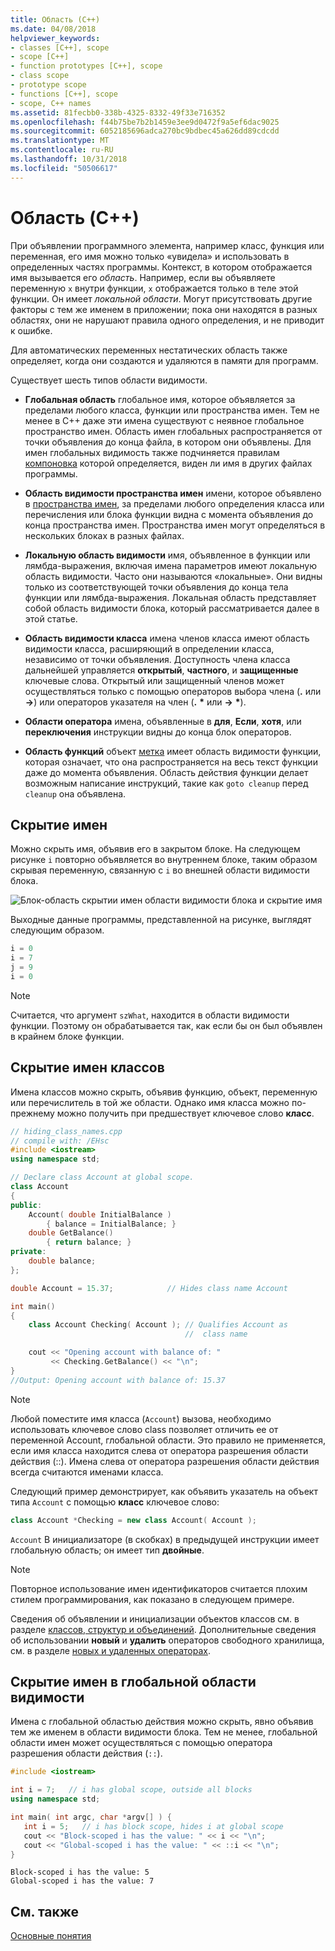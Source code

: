 ```yaml
---
title: Область (C++)
ms.date: 04/08/2018
helpviewer_keywords:
- classes [C++], scope
- scope [C++]
- function prototypes [C++], scope
- class scope
- prototype scope
- functions [C++], scope
- scope, C++ names
ms.assetid: 81fecbb0-338b-4325-8332-49f33e716352
ms.openlocfilehash: f44b75be7b2b1459e3ee9d0472f9a5ef6dac9025
ms.sourcegitcommit: 6052185696adca270bc9bdbec45a626dd89cdcdd
ms.translationtype: MT
ms.contentlocale: ru-RU
ms.lasthandoff: 10/31/2018
ms.locfileid: "50506617"
---
```

# <a name="scope-c"></a>Область (C++)

При объявлении программного элемента, например класс, функция или переменная, его имя можно только «увидела» и использовать в определенных частях программы. Контекст, в котором отображается имя вызывается его *область*. Например, если вы объявляете переменную `x` внутри функции, `x` отображается только в теле этой функции. Он имеет *локальной области*. Могут присутствовать другие факторы с тем же именем в приложении; пока они находятся в разных областях, они не нарушают правила одного определения, и не приводит к ошибке.

Для автоматических переменных нестатических область также определяет, когда они создаются и удаляются в памяти для программ.

Существует шесть типов области видимости.

- **Глобальная область** глобальное имя, которое объявляется за пределами любого класса, функции или пространства имен. Тем не менее в C++ даже эти имена существуют с неявное глобальное пространство имен. Область имен глобальных распространяется от точки объявления до конца файла, в котором они объявлены. Для имен глобальных видимость также подчиняется правилам [компоновка](program-and-linkage-cpp.md) которой определяется, виден ли имя в других файлах программы.

- **Область видимости пространства имен** имени, которое объявлено в [пространства имен](namespaces-cpp.md), за пределами любого определения класса или перечисления или блока функции видна с момента объявления до конца пространства имен. Пространства имен могут определяться в нескольких блоках в разных файлах.

- **Локальную область видимости** имя, объявленное в функции или лямбда-выражения, включая имена параметров имеют локальную область видимости. Часто они называются «локальные». Они видны только из соответствующей точки объявления до конца тела функции или лямбда-выражения. Локальная область представляет собой область видимости блока, который рассматривается далее в этой статье.

- **Область видимости класса** имена членов класса имеют область видимости класса, расширяющий в определении класса, независимо от точки объявления. Доступность члена класса дальнейшей управляется **открытый**, **частного**, и **защищенные** ключевые слова. Открытый или защищенный членов может осуществляться только с помощью операторов выбора члена (**.** или **->**) или операторов указателя на член (**.** <strong>\*</strong> или **->** <strong>\*</strong>).

- **Области оператора** имена, объявленные в **для**, **Если**, **хотя**, или **переключения** инструкции видны до конца блок операторов.

- **Область функций** объект [метка](labeled-statements.md) имеет область видимости функции, которая означает, что она распространяется на весь текст функции даже до момента объявления. Область действия функции делает возможным написание инструкций, такие как `goto cleanup` перед `cleanup` она объявлена.

## <a name="hiding-names"></a>Скрытие имен

Можно скрыть имя, объявив его в закрытом блоке. На следующем рисунке `i` повторно объявляется во внутреннем блоке, таким образом скрывая переменную, связанную с `i` во внешней области видимости блока.

![Блок&#45;область скрытии имен](../cpp/media/vc38sf1.png "vc38SF1") области видимости блока и скрытие имя

Выходные данные программы, представленной на рисунке, выглядят следующим образом.

```cpp
i = 0
i = 7
j = 9
i = 0
```

> [!NOTE]
> Считается, что аргумент `szWhat`, находится в области видимости функции. Поэтому он обрабатывается так, как если бы он был объявлен в крайнем блоке функции.

## <a name="hiding-class-names"></a>Скрытие имен классов

Имена классов можно скрыть, объявив функцию, объект, переменную или перечислитель в той же области. Однако имя класса можно по-прежнему можно получить при предшествует ключевое слово **класс**.

```cpp
// hiding_class_names.cpp
// compile with: /EHsc
#include <iostream>
using namespace std;

// Declare class Account at global scope.
class Account
{
public:
    Account( double InitialBalance )
        { balance = InitialBalance; }
    double GetBalance()
        { return balance; }
private:
    double balance;
};

double Account = 15.37;            // Hides class name Account

int main()
{
    class Account Checking( Account ); // Qualifies Account as
                                       //  class name

    cout << "Opening account with balance of: "
         << Checking.GetBalance() << "\n";
}
//Output: Opening account with balance of: 15.37
```

> [!NOTE]
> Любой поместите имя класса (`Account`) вызова, необходимо использовать ключевое слово class позволяет отличить ее от переменной Account, глобальной области. Это правило не применяется, если имя класса находится слева от оператора разрешения области действия (::). Имена слева от оператора разрешения области действия всегда считаются именами класса.

Следующий пример демонстрирует, как объявить указатель на объект типа `Account` с помощью **класс** ключевое слово:

```cpp
class Account *Checking = new class Account( Account );
```

`Account` В инициализаторе (в скобках) в предыдущей инструкции имеет глобальную область; он имеет тип **двойные**.

> [!NOTE]
> Повторное использование имен идентификаторов считается плохим стилем программирования, как показано в следующем примере.

Сведения об объявлении и инициализации объектов классов см. в разделе [классов, структур и объединений](../cpp/classes-and-structs-cpp.md). Дополнительные сведения об использовании **новый** и **удалить** операторов свободного хранилища, см. в разделе [новых и удаленных операторах](new-and-delete-operators.md).

## <a name="hiding-names-with-global-scope"></a>Скрытие имен в глобальной области видимости

Имена с глобальной областью действия можно скрыть, явно объявив тем же именем в области видимости блока. Тем не менее, глобальной области имен может осуществляться с помощью оператора разрешения области действия (`::`).

```cpp
#include <iostream>

int i = 7;   // i has global scope, outside all blocks
using namespace std;

int main( int argc, char *argv[] ) {
   int i = 5;   // i has block scope, hides i at global scope
   cout << "Block-scoped i has the value: " << i << "\n";
   cout << "Global-scoped i has the value: " << ::i << "\n";
}
```

```Output
Block-scoped i has the value: 5
Global-scoped i has the value: 7
```

## <a name="see-also"></a>См. также

[Основные понятия](../cpp/basic-concepts-cpp.md)
